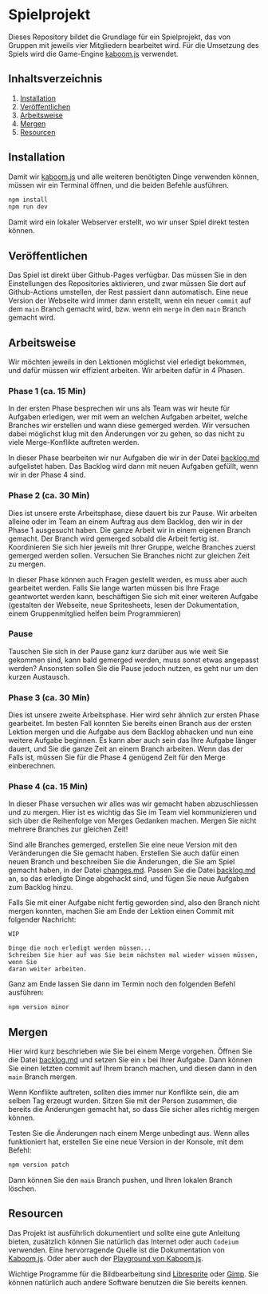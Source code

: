 # Spielprojekt

Dieses Repository bildet die Grundlage für ein Spielprojekt, das von Gruppen mit
jeweils vier Mitgliedern bearbeitet wird. Für die Umsetzung des Spiels wird die
Game-Engine [kaboom.js](https://kaboomjs.com/) verwendet.

## Inhaltsverzeichnis

1. [Installation](#installation)
2. [Veröffentlichen](#veröffentlichen)
3. [Arbeitsweise](#arbeitsweise)
4. [Mergen](#mergen)
5. [Resourcen](#resourcen)

## Installation

Damit wir [kaboom.js](https://kaboomjs.com/) und alle weiteren benötigten Dinge
verwenden können, müssen wir ein Terminal öffnen, und die beiden Befehle
ausführen.

```bash
npm install
npm run dev
```

Damit wird ein lokaler Webserver erstellt, wo wir unser Spiel direkt testen
können.

## Veröffentlichen

Das Spiel ist direkt über Github-Pages verfügbar. Das müssen Sie in den
Einstellungen des Repositories aktivieren, und zwar müssen Sie dort auf
Github-Actions umstellen, der Rest passiert dann automatisch. Eine neue Version
der Webseite wird immer dann erstellt, wenn ein neuer `commit` auf dem `main`
Branch gemacht wird, bzw. wenn ein `merge` in den `main` Branch gemacht wird.

## Arbeitsweise

Wir möchten jeweils in den Lektionen möglichst viel erledigt bekommen, und dafür
müssen wir effizient arbeiten. Wir arbeiten dafür in 4 Phasen.

### Phase 1 (ca. 15 Min)

In der ersten Phase besprechen wir uns als Team was wir heute für Aufgaben
erledigen, wer mit wem an welchen Aufgaben arbeitet, welche Branches wir
erstellen und wann diese gemerged werden. Wir versuchen dabei möglichst klug mit
den Änderungen vor zu gehen, so das nicht zu viele Merge-Konflikte auftreten
werden.

In dieser Phase bearbeiten wir nur Aufgaben die wir in der Datei
[backlog.md](backlog.md) aufgelistet haben. Das Backlog wird dann mit neuen
Aufgaben gefüllt, wenn wir in der Phase 4 sind.

### Phase 2 (ca. 30 Min)

Dies ist unsere erste Arbeitsphase, diese dauert bis zur Pause. Wir arbeiten
alleine oder im Team an einem Auftrag aus dem Backlog, den wir in der Phase 1
ausgesucht haben. Die ganze Arbeit wir in einem eigenen Branch gemacht. Der
Branch wird gemerged sobald die Arbeit fertig ist. Koordinieren Sie sich hier
jeweils mit Ihrer Gruppe, welche Branches zuerst gemerged werden sollen.
Versuchen Sie Branches nicht zur gleichen Zeit zu mergen.

In dieser Phase können auch Fragen gestellt werden, es muss aber auch gearbeitet
werden. Falls Sie lange warten müssen bis Ihre Frage geantwortet werden kann,
beschäftigen Sie sich mit einer weiteren Aufgabe (gestalten der Webseite, neue
Spritesheets, lesen der Dokumentation, einem Gruppenmitglied helfen beim
Programmieren)

### Pause

Tauschen Sie sich in der Pause ganz kurz darüber aus wie weit Sie gekommen sind,
kann bald gemerged werden, muss sonst etwas angepasst werden? Ansonsten sollen
Sie die Pause jedoch nutzen, es geht nur um den kurzen Austausch.

### Phase 3 (ca. 30 Min)

Dies ist unsere zweite Arbeitsphase. Hier wird sehr ähnlich zur ersten Phase
gearbeitet. Im besten Fall konnten Sie bereits einen Branch aus der ersten
Lektion mergen und die Aufgabe aus dem Backlog abhacken und nun eine weitere
Aufgabe beginnen. Es kann aber auch sein das Ihre Aufgabe länger dauert, und Sie
die ganze Zeit an einem Branch arbeiten. Wenn das der Falls ist, müssen Sie für
die Phase 4 genügend Zeit für den Merge einberechnen.

### Phase 4 (ca. 15 Min)

In dieser Phase versuchen wir alles was wir gemacht haben abzuschliessen und zu
mergen. Hier ist es wichtig das Sie im Team viel kommunizieren und sich über die
Reihenfolge von Merges Gedanken machen. Mergen Sie nicht mehrere Branches zur
gleichen Zeit!

Sind alle Branches gemerged, erstellen Sie eine neue Version mit den
Veränderungen die Sie gemacht haben. Erstellen Sie auch dafür einen neuen Branch
und beschreiben Sie die Änderungen, die Sie am Spiel gemacht haben, in der Datei
[changes.md](changes.md). Passen Sie die Datei [backlog.md](backlog.md) an, so
das erledigte Dinge abgehackt sind, und fügen Sie neue Aufgaben zum Backlog
hinzu.

Falls Sie mit einer Aufgabe nicht fertig geworden sind, also den Branch nicht
mergen konnten, machen Sie am Ende der Lektion einen Commit mit folgender
Nachricht:

```text
WIP

Dinge die noch erledigt werden müssen...
Schreiben Sie hier auf was Sie beim nächsten mal wieder wissen müssen, wenn Sie
daran weiter arbeiten.
```

Ganz am Ende lassen Sie dann im Termin noch den folgenden Befehl ausführen:

```bash
npm version minor
```

## Mergen

Hier wird kurz beschrieben wie Sie bei einem Merge vorgehen. Öffnen Sie die
Datei [backlog.md](backlog.md) und setzen Sie ein `x` bei Ihrer Aufgabe. Dann
können Sie einen letzten commit auf Ihrem branch machen, und diesen dann in den
`main` Branch mergen.

Wenn Konflikte auftreten, sollten dies immer nur Konflikte sein, die am selben
Tag erzeugt wurden. Sitzen Sie mit der Person zusammen, die bereits die
Änderungen gemacht hat, so dass Sie sicher alles richtig mergen können.

Testen Sie die Änderungen nach einem Merge unbedingt aus. Wenn alles
funktioniert hat, erstellen Sie eine neue Version in der Konsole, mit dem
Befehl:

```bash
npm version patch
```

Dann können Sie den `main` Branch pushen, und Ihren lokalen Branch löschen.

## Resourcen

Das Projekt ist ausführlich dokumentiert und sollte eine gute Anleitung bieten,
zusätzlich können Sie natürlich das Internet oder auch `Codeium` verwenden. Eine
hervorragende Quelle ist die Dokumentation von
[Kaboom.js](https://kaboomjs.com/). Oder aber auch der
[Playground von Kaboom.js](https://kaboomjs.com/play?example=add).

Wichtige Programme für die Bildbearbeitung sind
[Libresprite](https://libresprite.github.io/#!/) oder
[Gimp](https://www.gimp.org/). Sie können natürlich auch andere Software
benutzen die Sie bereits kennen.

